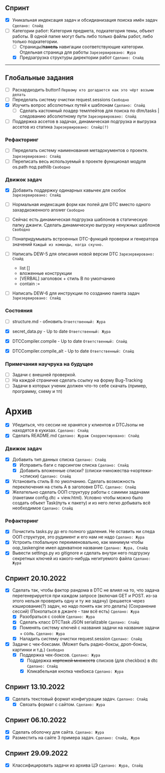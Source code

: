 ## Спринт

- [x] Уникальная индексация задач и обсидианизация поиска имён задач `Сделано: Спайд`
- [ ] Категории работ: Категория предмета, подкатегория темы, объект работы. 
        В одной папке могут быть либо только файлы работ, либо только подкатегории.
    - [ ] Страницы/__панель__ навигации соответствующие категории. Отдельная страница для работы `Зарезервировано: Жура`
    - [x] Предзагрузка структуры директории работ `Сделано: Спайд`

***
## Глобальные задания

- [ ] Расхардкодить button1 `Первому кто догадается как это чёрт возьми делать`
- [ ] Переделать систему очистки request.sessions `Свободно`
- [x] Изучить вопрос абсолютных путей к шаблонам `Сделано: Спайд`
    - [ ] Сделать кастомный лоадер темлпейтов для поиска по dtm/tasks | следованию абсолютному пути `Зарезервировано: Спайд`
- [ ] Поддержка ассетов в задачах, динамическая подгрузка и выгрузка ассетов из статика `Зарезервировано: Спайд(?)`

### Рефакторинг
- [ ] Переделать систему наименования метадокументов о проекте. `Зарезервировано: Спайд`
- [ ] Переписать весь используемый в проекте функционал модуля os.path под pathlib `Свободно`

### Движок задач
- [x] Добавить поддержку одинарных кавычек для скобок `Зарезервировано: Спайд`
- [ ] Нормальная индексация форм как полей для DTC вместо одного захардкоженного answer `Свободно`
- [ ] Сейчас есть динамическая подгрузка шаблонов в статическую папку джанги. Сделать динамическую выгрузку ненужных шаблонов `Свободно`

- [ ] Понапридумывать встроенных DTC-функций проверки и генератора значений `Каждый из команды, когда скучно.`
- [ ] Написать DEW-5 для описания новой версии DTC `Зарезервировано: Спайд`
    - list []
    - вложенные конструкции
    - [VERBAL] заголовок + стиль B по умолчанию
    - contain := 
- [ ] Написать DEW-6 для инструкции по созданию пакета задач `Зарезервировано: Спайд`

### Состояния
- [ ] structure.md - обновить `Ответственный: Жура`
- [x] secret_data.py - Up to date `Ответственный: Жура`
- [x] DTCCompiler.compile - Up to date `Ответственный: Спайд`
- [x] DTCCompiler.compile_alt - Up to date `Ответственный: Спайд`


### Примечания научрука на будущее
- [ ] Задачи с внешней проверкой. 
- [ ] На каждой страничке сделать ссылку на форму Bug-Tracking 
- [ ] Задачи в которых ученик должен что-то себе скачать (пример, программу, схему и тп)

# Архив

- [x] Убедиться, что сессии не хранятся у клиентов и DTCJsonы не находятся в кукизах. `Сделано: Спайд`
- [x] Сделать README.md `Сделано: Жураж Скорректировано: Спайд`

### Движок задач
- [x] Добавить тип данных списка `Сделано: Спайд`
    - [x] Исправить баги с парсингом списка `Сделано: Спайд` 
    - [x] Добавить вложенные списки? (списки->множества->кортежи->списки) `Сделано: Спайд`
- [x] Установить стиль B по умолчанию. Сделать возможность переключения на стиль A в заголовке DTC. `Сделано: Спайд`
- [x] Желательно сделать ООП структуру работы с самими задачами (пакетами config.dtc + view.html). Условно чтобы можно было создать объект Task(путь к пакету) и из него легко добывать всё необходимое `Сделано: Спайд`

### Рефакторинг
- [x] Почистить tasks.py до его полного удаления. Не оставить ни следа ООП структуре, это рудимент и его нам не надо `Сделано: Жура`
- [x] Устроить глобальную переименовальню, как минимум чтобы oop_taskengine имел адекватное название `Сделано: Жура, Спайд`
- [x] Вывести settings.py из gitignore и сделать внутри него подгрузку секретных ключей из какого-нибудь негитуемого файла `Сделано: Жура`

## Спринт 20.10.2022
- [x] Сделать так, чтобы фактор рандома в DTC не влиял на то, что задача перегенерируется при каждом запросе (включая GET и POST. из-за этого нельзя проверить одну и ту же задачу) (решается через кэширование(?) задач, но надо понять как это делать) (Сохранение сессий) (Покопаться в джанге - там всё есть) `Сделано: Жура`
    - [x] Разобраться с cookie `Сделано: Жура`
    - [x] Сделать класс DTCTask JSON serializable `Сделано: Спайд`
    - [x] Поменять систему ключей с названия задачи на название задачи + соль. `Сделано: Жура`
    - [x] Наладить систему очистки request.session `Сделано: Спайд`
- [x] Задачи с чек-боксами. (Может быть радио-боксы, дроп-боксы, картинки и т.д.) `Свободно`
    - [x] Поддержка чек-боксов. `Сделано: Жура`
        - [x] Поддержка ~~кортежей множеств~~ списков (для checkbox) в dtc `Сделано: Спайд`
        - [x] Кликабельная кнопка чекбокса `Сделано: Жура`

## Спринт 13.10.2022
- [x] Сделать текстовый формат конфигурации задач. `Сделано: Спайд`
    - [x] Связать формат с сайтом. `Сделано: Жура`

## Спринт 06.10.2022
- [x] Сделать оболочку для сайта. `Сделано: Жура`
- [x] Разместить на сайте 3 примера задач. `Сделано: Спайд, Жура`

## Спринт 29.09.2022
- [x] Классифицировать задачи из архива ЦЭ `Сделано: Жура, Спайд`
